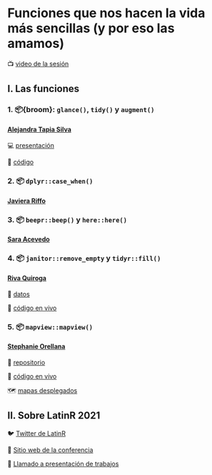 # Funciones que nos hacen la vida más sencillas (y por eso las amamos)

:tv: [video de la sesión](https://vimeo.com/544024441)


## I. Las funciones

### 1. 📦{broom}: `glance()`, `tidy()` y `augment()`
#### [Alejandra Tapia Silva](https://twitter.com/aleants)

💻 [presentación](https://alejandraandrea.github.io/slides_xaringan_broom/)

📄 [código](https://github.com/alejandraandrea/slides_xaringan_broom/blob/master/code_broom.R)


### 2. 📦 `dplyr::case_when()`
#### [Javiera Riffo](https://twitter.com/JavieraRiffoTo1)


### 3. 📦 `beepr::beep()` y `here::here()`
#### [Sara Acevedo](https://twitter.com/saryace)


### 4. 📦 `janitor::remove_empty` y `tidyr::fill()` 
#### [Riva Quiroga](https://twitter.com/rivaquiroga)

📂 [datos](https://github.com/rladieschile/funciones-favoritas/blob/main/4.janitor-tidyr/ejemplo.xlsx)

📄 [código en vivo](https://github.com/rladieschile/funciones-favoritas/blob/main/4.janitor-tidyr/codigo-en-vivo.R)


### 5. 📦 `mapview::mapview()`
#### [Stephanie Orellana](https://twitter.com/sporella)

📂 [repositorio](https://github.com/sporella/mapview_demo)

📄 [código en vivo](https://github.com/sporella/mapview_demo/blob/master/live_code.R)

🗺️ [mapas desplegados](https://sporella.github.io/mapview_demo/)


## II. Sobre LatinR 2021

🐦 [Twitter de LatinR](https://twitter.com/LatinR_Conf)

🔗 [Sitio web de la conferencia](https://latin-r.com/)

📢 [Llamado a presentación de trabajos](https://easychair.org/cfp/latinr2021)

